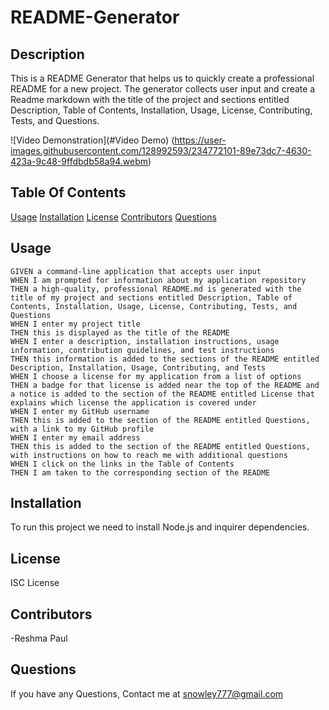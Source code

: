 # README-Generator
 ## Description
  This is a README Generator that helps us to quickly create a professional README for a new project. The generator collects user input and create a Readme markdown with the title of the project and sections entitled Description, Table of Contents, Installation, Usage, License, Contributing, Tests, and Questions.

  ![Video Demonstration](#Video Demo)
 (https://user-images.githubusercontent.com/128992593/234772101-89e73dc7-4630-423a-9c48-9ffdbdb58a94.webm)

  ## Table Of Contents
  [Usage](#usage)
  [Installation](#installation)
  [License](#license)
  [Contributors](#contributors)
  [Questions](#Questions)

  ## Usage
  
    GIVEN a command-line application that accepts user input
    WHEN I am prompted for information about my application repository
    THEN a high-quality, professional README.md is generated with the title of my project and sections entitled Description, Table of Contents, Installation, Usage, License, Contributing, Tests, and Questions
    WHEN I enter my project title
    THEN this is displayed as the title of the README
    WHEN I enter a description, installation instructions, usage information, contribution guidelines, and test instructions
    THEN this information is added to the sections of the README entitled Description, Installation, Usage, Contributing, and Tests
    WHEN I choose a license for my application from a list of options
    THEN a badge for that license is added near the top of the README and a notice is added to the section of the README entitled License that explains which license the application is covered under
    WHEN I enter my GitHub username
    THEN this is added to the section of the README entitled Questions, with a link to my GitHub profile
    WHEN I enter my email address
    THEN this is added to the section of the README entitled Questions, with instructions on how to reach me with additional questions
    WHEN I click on the links in the Table of Contents 
    THEN I am taken to the corresponding section of the README

  ## Installation
  To run this project we need to install Node.js and inquirer dependencies.

  ## License
  ISC License

  ## Contributors
  -Reshma Paul

  ## Questions
  If you have any Questions,
  Contact me at snowley777@gmail.com


